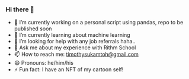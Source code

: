 ### Hi there 👋

- 🔭 I’m currently working on a personal script using pandas, repo to be published soon
- 🌱 I’m currently learning about machine learning 
- 🤔 I’m looking for help with any job referrals haha.. 
- 💬 Ask me about my experience with Rithm School
- 📫 How to reach me: timothysukamtoh@gmail.com
- 😄 Pronouns: he/him/his
- ⚡ Fun fact: I have an NFT of my cartoon self!
<!--
**timsukamtoh/timsukamtoh** is a ✨ _special_ ✨ repository because its `README.md` (this file) appears on your GitHub profile.

Here are some ideas to get you started:

- 🔭 I’m currently working on ...
- 🌱 I’m currently learning ...
- 👯 I’m looking to collaborate on ...
- 🤔 I’m looking for help with ...
- 💬 Ask me about ...
- 📫 How to reach me: ...
- 😄 Pronouns: ...
- ⚡ Fun fact: ... 
-->
